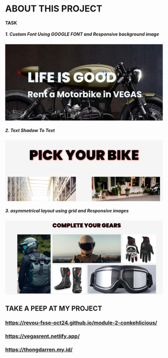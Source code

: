 # ABOUT THIS PROJECT

#### TASK

##### 1. Custom Font Using GOOGLE FONT and  Responsive background image

<p><img src="img/task01.png"/></p>

##### 2. Text Shadow To Text
<p><img src="img/task02.png"/></p>

##### 3.  asymmetrical layout using grid  and  Responsive images
<p><img src="img/task03.png"/></p>






## TAKE A PEEP AT MY PROJECT

### https://revou-fsse-oct24.github.io/module-2-conkehlicious/
### https://vegasrent.netlify.app/
### https://thongdarren.my.id/


